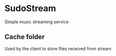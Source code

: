 # SudoStream
Simple music streaming service  

## Cache folder
Used by the client to store files received from stream
